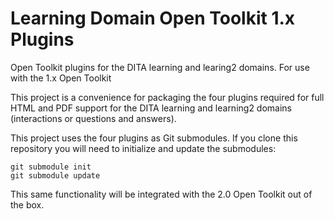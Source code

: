 Learning Domain Open Toolkit 1.x Plugins
=========================

Open Toolkit plugins for the DITA learning and learing2 domains. For use with the 1.x Open Toolkit

This project is a convenience for packaging the four plugins required for full HTML and PDF support for the DITA learning and learning2 domains (interactions or questions and answers).

This project uses the four plugins as Git submodules. If you clone this repository you will need to initialize and update the submodules:

    git submodule init
    git submodule update
    
This same functionality will be integrated with the 2.0 Open Toolkit out of the box.
